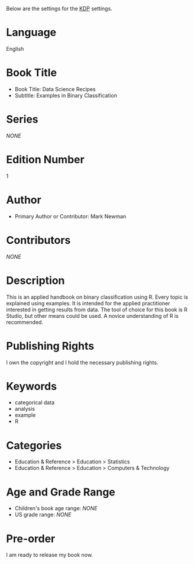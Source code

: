 Below are the settings for the [KDP](https://kdp.amazon.com/) settings.

# Language

English

# Book Title

* Book Title: Data Science Recipes
* Subtitle: Examples in Binary Classification

# Series

_NONE_

# Edition Number

1

# Author

* Primary Author or Contributor: Mark Newman

# Contributors

_NONE_

# Description

This is an applied handbook on binary classification using R.
Every topic is explained using examples.
It is intended for the applied practitioner interested in getting results from data.
The tool of choice for this book is R Studio, but other means could be used.
A novice understanding of R is recommended.

# Publishing Rights

I own the copyright and I hold the necessary publishing rights.

# Keywords

* categorical data
* analysis
* example
* R

# Categories

* Education & Reference > Education > Statistics
* Education & Reference > Education > Computers & Technology

# Age and Grade Range

* Children's book age range: _NONE_
* US grade range: _NONE_

# Pre-order

I am ready to release my book now.
